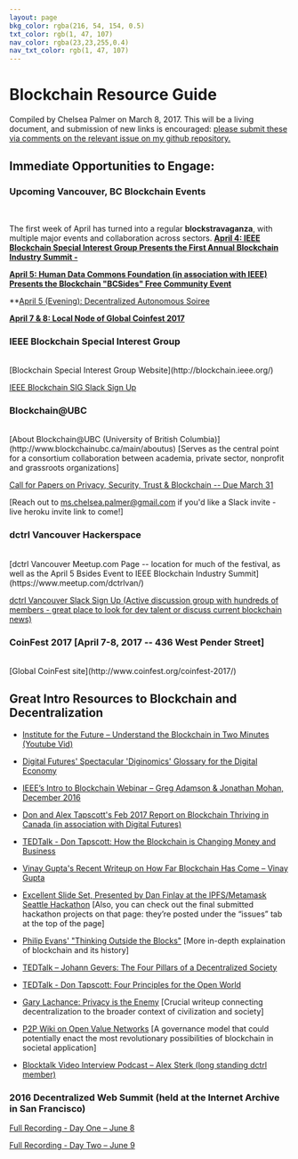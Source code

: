 ```yaml
---
layout: page
bkg_color: rgba(216, 54, 154, 0.5)
txt_color: rgb(1, 47, 107)
nav_color: rgba(23,23,255,0.4)
nav_txt_color: rgb(1, 47, 107)
---
```


# Blockchain Resource Guide

Compiled by Chelsea Palmer on March 8, 2017. This will be a living document, and submission of new links is encouraged: [please submit these via comments on the relevant issue on my github repository.](https://github.com/chiselinc/stuckincyberspace/issues/4)

## Immediate Opportunities to Engage:

### Upcoming Vancouver, BC Blockchain Events
<br>

The first week of April has turned into a regular **blockstravaganza**, with multiple major events and collaboration across sectors.
**[April 4: IEEE Blockchain Special Interest Group Presents the First Annual Blockchain Industry Summit - ](http://blockchain.ieee.org/2017-blockchain-summit/)**

**[April 5: Human Data Commons Foundation (in association with IEEE) Presents the Blockchain "BCSides" Free Community Event](http://stuckincyber.space/2017/bcsides2017)**

**[April 5 (Evening): Decentralized Autonomous Soiree]()

**[April 7 & 8: Local Node of Global Coinfest 2017](https://www.meetup.com/bitcoinvan/events/237974269/)**

### IEEE Blockchain Special Interest Group
<br>
[Blockchain Special Interest Group Website](http://blockchain.ieee.org/)

[IEEE Blockchain SIG Slack Sign Up](https://blockchain-ieee.signup.team/)

### Blockchain@UBC
<br>
[About Blockchain@UBC (University of British Columbia)](http://www.blockchainubc.ca/main/aboutus) [Serves as the central point for a consortium collaboration between academia, private sector, nonprofit and grassroots organizations]

[Call for Papers on Privacy, Security, Trust & Blockchain -- Due March 31](http://www.blockchainubc.ca/main/project/workshop-privacy-security-trust-blockchain-techniques)

[Reach out to ms.chelsea.palmer@gmail.com if you'd like a Slack invite - live heroku invite link to come!]

### dctrl Vancouver Hackerspace
<br>
[dctrl Vancouver Meetup.com Page -- location for much of the festival, as well as the April 5 Bsides Event to IEEE Blockchain Industry Summit](https://www.meetup.com/dctrlvan/)

[dctrl Vancouver Slack Sign Up (Active discussion group with hundreds of members - great place to look for dev talent or discuss current blockchain news)](https://decentralslackvite.herokuapp.com/)

### CoinFest 2017 [April 7-8, 2017 -- 436 West Pender Street]
<br>
[Global CoinFest site](http://www.coinfest.org/coinfest-2017/)

## Great Intro Resources to Blockchain and Decentralization

* [Institute for the Future – Understand the Blockchain in Two Minutes (Youtube Vid)](http://www.iftf.org/future-now/article-detail/understand-the-blockchain-in-two-minutes/)

* [Digital Futures' Spectacular 'Diginomics' Glossary for the Digital Economy](http://digitalfutures.co/diginomics/)

* [IEEE’s Intro to Blockchain Webinar – Greg Adamson & Jonathan Mohan, December 2016](https://ieeetv.ieee.org/ieeetv-specials/introduction-to-blockchain)

* [Don and Alex Tapscott's Feb 2017 Report on Blockchain Thriving in Canada (in association with Digital Futures)](http://dontapscott.com/BlockchainCorridorReport.pdf)

* [TEDTalk - Don Tapscott: How the Blockchain is Changing Money and Business](https://www.ted.com/talks/don_tapscott_how_the_blockchain_is_changing_money_and_business)

* [Vinay Gupta's Recent Writeup on How Far Blockchain Has Come – Vinay Gupta](https://hbr.org/2017/02/a-brief-history-of-blockchain)

* [Excellent Slide Set, Presented by Dan Finlay at the IPFS/Metamask Seattle Hackathon](https://github.com/MetaMask/IPFS-Ethereum-Hackathon/tree/master/slides) [Also, you can check out the final submitted hackathon projects on that page: they’re posted under the “issues” tab at the top of the page]

* [Philip Evans' "Thinking Outside the Blocks"](https://www.bcg.com/blockchain/thinking-outside-the-blocks.html) [More in-depth explaination of blockchain and its history]

* [TEDTalk – Johann Gevers: The Four Pillars of a Decentralized Society](https://youtu.be/8oeiOeDq_Nc)

* [TEDTalk - Don Tapscott: Four Principles for the Open World](https://www.ted.com/talks/don_tapscott_four_principles_for_the_open_world_1)

* [Gary Lachance: Privacy is the Enemy](http://privacyistheenemy.com/)
[Crucial writeup connecting decentralization to the broader context of civilization and society]

* [P2P Wiki on Open Value Networks](http://wiki.p2pfoundation.net/Open_Value_Network) [A governance model that could potentially enact the most revolutionary possibilities of blockchain in societal application]

* [Blocktalk Video Interview Podcast – Alex Sterk (long standing dctrl member)](https://www.youtube.com/channel/UCpfB0lyoKDCKX8wZ7a-K-dw/feed)

### 2016 Decentralized Web Summit (held at the Internet Archive in San Francisco)

[Full Recording - Day One – June 8](https://youtu.be/Yth7O6yeZRE)


[Full Recording - Day Two – June 9](https://youtu.be/PfWgin3JlAU)
